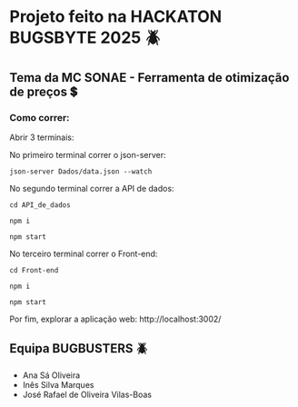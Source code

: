 # Projeto feito na HACKATON BUGSBYTE 2025 🪲
## Tema da MC SONAE - Ferramenta de otimização de preços 💲
### Como correr:
Abrir 3 terminais:

No primeiro terminal correr o json-server:
```
json-server Dados/data.json --watch
```
No segundo terminal correr a API de dados:
```
cd API_de_dados
```
```
npm i
```
```
npm start
```
No terceiro terminal correr o Front-end:
```
cd Front-end
```
```
npm i
```
```
npm start
```
Por fim, explorar a aplicação web:
http://localhost:3002/
## Equipa BUGBUSTERS 🪲
- Ana Sá Oliveira
- Inês Silva Marques
- José Rafael de Oliveira Vilas-Boas